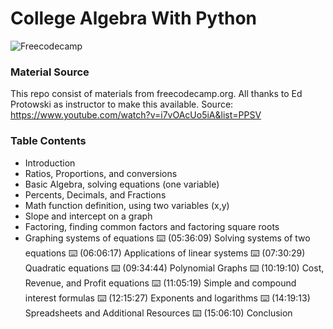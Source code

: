 # College Algebra With Python 
![Freecodecamp](https://miro.medium.com/max/3840/1*TKXSmO_vghw2G5aDRcf2Ww.png)

### Material Source
This repo consist of materials from freecodecamp.org. All thanks to Ed Protowski as instructor to make this available.
Source: https://www.youtube.com/watch?v=i7vOAcUo5iA&list=PPSV

### Table Contents
- Introduction
- Ratios, Proportions, and conversions
- Basic Algebra, solving equations (one variable)
- Percents, Decimals, and Fractions
- Math function definition, using two variables (x,y)
- Slope and intercept on a graph
- Factoring, finding common factors and factoring square roots
- Graphing systems of equations
⌨️ (05:36:09) Solving systems of two equations
⌨️ (06:06:17) Applications of linear systems
⌨️ (07:30:29) Quadratic equations
⌨️ (09:34:44) Polynomial Graphs
⌨️ (10:19:10) Cost, Revenue, and Profit equations
⌨️ (11:05:19) Simple and compound interest formulas
⌨️ (12:15:27) Exponents and logarithms
⌨️ (14:19:13) Spreadsheets and Additional Resources
⌨️ (15:06:10) Conclusion
